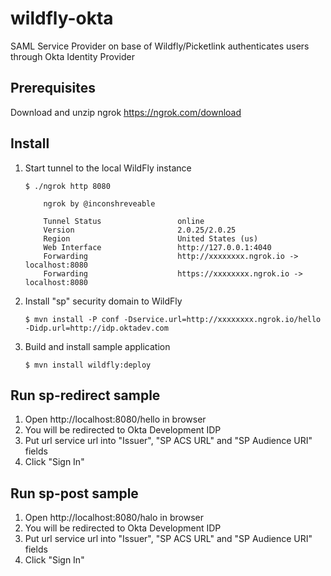 # wildfly-okta
SAML Service Provider on base of Wildfly/Picketlink authenticates users through Okta Identity Provider

## Prerequisites

Download and unzip ngrok
https://ngrok.com/download

## Install

1. Start tunnel to the local WildFly instance
    
    ```
    $ ./ngrok http 8080
    
        ngrok by @inconshreveable
    
        Tunnel Status                 online
        Version                       2.0.25/2.0.25
        Region                        United States (us)
        Web Interface                 http://127.0.0.1:4040
        Forwarding                    http://xxxxxxxx.ngrok.io -> localhost:8080
        Forwarding                    https://xxxxxxxx.ngrok.io -> localhost:8080
    ```
2. Install "sp" security domain to WildFly
    
    ```
    $ mvn install -P conf -Dservice.url=http://xxxxxxxx.ngrok.io/hello -Didp.url=http://idp.oktadev.com
    ```
3. Build and install sample application
    
    ```
    $ mvn install wildfly:deploy
    ```

## Run sp-redirect sample
1. Open http://localhost:8080/hello in browser
2. You will be redirected to Okta Development IDP
3. Put url service url into "Issuer", "SP ACS URL" and "SP Audience URI" fields
4. Click "Sign In"

## Run sp-post sample
1. Open http://localhost:8080/halo in browser
2. You will be redirected to Okta Development IDP
3. Put url service url into "Issuer", "SP ACS URL" and "SP Audience URI" fields
4. Click "Sign In"
